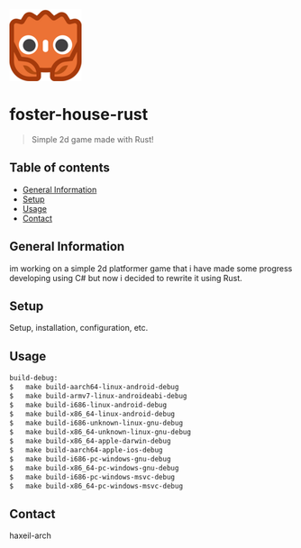 ![Project Logo](./godot/assets/godot-ferris-128x128.png)

# foster-house-rust
> Simple 2d game made with Rust!

## Table of contents
* [General Information](#general-information)
* [Setup](#setup)
* [Usage](#usage)
* [Contact](#contact)

## General Information
im working on a simple 2d platformer game that i have made some progress developing using C# but now i decided to rewrite it using Rust.

## Setup
Setup, installation, configuration, etc.

## Usage
```shell
build-debug:
$	make build-aarch64-linux-android-debug
$	make build-armv7-linux-androideabi-debug
$	make build-i686-linux-android-debug
$	make build-x86_64-linux-android-debug
$	make build-i686-unknown-linux-gnu-debug
$	make build-x86_64-unknown-linux-gnu-debug
$	make build-x86_64-apple-darwin-debug
$	make build-aarch64-apple-ios-debug
$	make build-i686-pc-windows-gnu-debug
$	make build-x86_64-pc-windows-gnu-debug
$	make build-i686-pc-windows-msvc-debug
$	make build-x86_64-pc-windows-msvc-debug
```
## Contact
haxeil-arch
